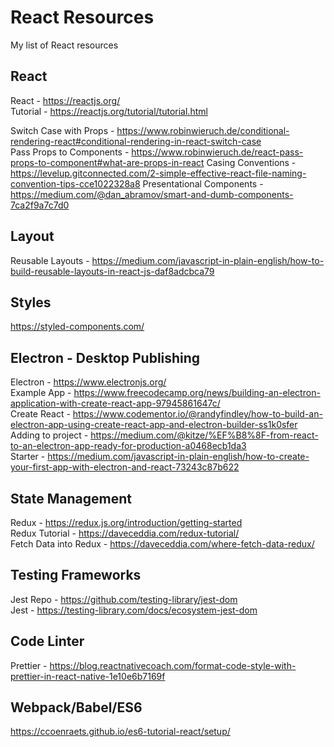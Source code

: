 # React Resources
My list of React resources

## React
React - https://reactjs.org/  
Tutorial - https://reactjs.org/tutorial/tutorial.html  

Switch Case with Props - https://www.robinwieruch.de/conditional-rendering-react#conditional-rendering-in-react-switch-case  
Pass Props to Components - https://www.robinwieruch.de/react-pass-props-to-component#what-are-props-in-react
Casing Conventions - https://levelup.gitconnected.com/2-simple-effective-react-file-naming-convention-tips-cce1022328a8 
Presentational Components - https://medium.com/@dan_abramov/smart-and-dumb-components-7ca2f9a7c7d0  

## Layout 
Reusable Layouts - https://medium.com/javascript-in-plain-english/how-to-build-reusable-layouts-in-react-js-daf8adcbca79

## Styles
https://styled-components.com/

## Electron - Desktop Publishing
Electron - https://www.electronjs.org/  
Example App - https://www.freecodecamp.org/news/building-an-electron-application-with-create-react-app-97945861647c/  
Create React - https://www.codementor.io/@randyfindley/how-to-build-an-electron-app-using-create-react-app-and-electron-builder-ss1k0sfer  
Adding to project - https://medium.com/@kitze/%EF%B8%8F-from-react-to-an-electron-app-ready-for-production-a0468ecb1da3  
Starter - https://medium.com/javascript-in-plain-english/how-to-create-your-first-app-with-electron-and-react-73243c87b622

## State Management
Redux - https://redux.js.org/introduction/getting-started  
Redux Tutorial - https://daveceddia.com/redux-tutorial/  
Fetch Data into Redux - https://daveceddia.com/where-fetch-data-redux/

## Testing Frameworks
Jest Repo - https://github.com/testing-library/jest-dom  
Jest - https://testing-library.com/docs/ecosystem-jest-dom

## Code Linter  
Prettier - https://blog.reactnativecoach.com/format-code-style-with-prettier-in-react-native-1e10e6b7169f

## Webpack/Babel/ES6

https://ccoenraets.github.io/es6-tutorial-react/setup/
